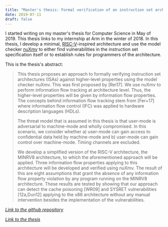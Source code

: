```yaml
---
title: "Master's thesis: Formal verification of an instruction set architecture"
date: 2019-07-11
draft: false
---
```


I started writing on my master's thesis for Computer Science in May of 2019.
This thesis links to my internship at Arm in the winter of 2018.
In this thesis, I develop a minimal, [RISC-V](https://riscv.org/)-inspired architecture and use the model checker [nuXmv](https://nuxmv.fbk.eu/) to either find vulnerabilities in the instruction set specification itself or to establish rules for programmers of the architecture.

This is the thesis's abstract:

> This thesis proposes an approach to formally verifying instruction set architectures (ISAs) against higher-level properties using the model checker nuXmv.
This was first proposed by [Rei17].
We use nuXmv to perform information flow tracking at architecture level.
Thus, the higher-level properties will be given by information flow properties.
The concepts behind information flow tracking stem from [Fer+17] where information flow control (IFC) was applied to hardware description languages (HDLs).
>
> The threat model that is assumed in this thesis is that user-mode is adversarial to machine-mode and wholly compromised.
In this scenario, we consider whether a) user-mode can gain access to confidential data held by machine-mode and b) user-mode can gain control over machine-mode.
Timing channels are excluded.
>
> We develop a simplified version of the RISC-V architecture, the MINRV8 architecture, to which the aforementioned approach will be applied.
Three information flow properties applying to this architecture will be developed and verified using nuXmv.
The result of this are eight assumptions that grant the absence of any information flow property violation by any program running on the MINRV8 architecture.
These results are tested by showing that our approach can detect the cache poisoning [WR09] and SYSRET vulnerabilities [12a,Dun12] applying to the x86 architecture without any manual intervention besides the implementation of the vulnerabilities.

[*Link to the github repository*](https://github.com/felixlinker/ifc-rv-thesis/)

[*Link to the thesis*](/doc/msc_thesis.pdf)
